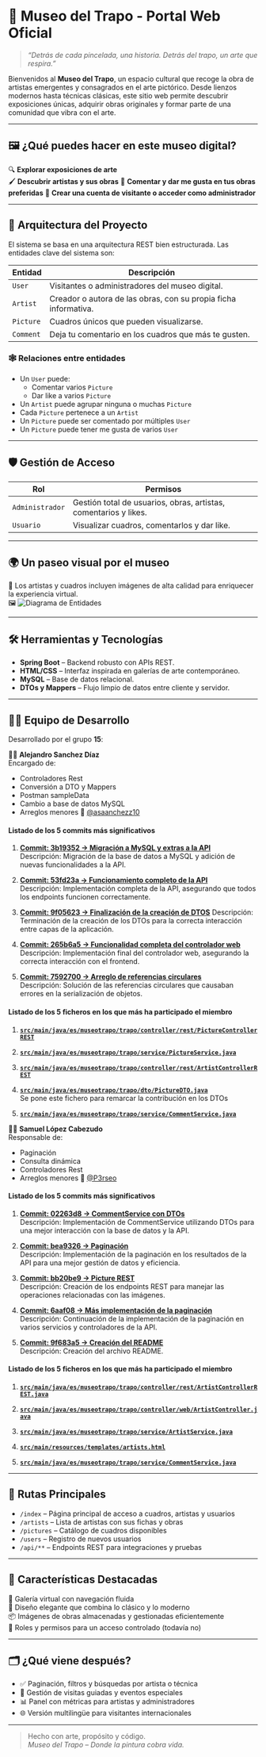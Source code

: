 # 🎨 Museo del Trapo - Portal Web Oficial

> _“Detrás de cada pincelada, una historia. Detrás del trapo, un arte que respira.”_

Bienvenidos al **Museo del Trapo**, un espacio cultural que recoge la obra de artistas emergentes y consagrados en el arte pictórico. Desde lienzos modernos hasta técnicas clásicas, este sitio web permite descubrir exposiciones únicas, adquirir obras originales y formar parte de una comunidad que vibra con el arte.

---

## 🖼️ ¿Qué puedes hacer en este museo digital?

🔍 **Explorar exposiciones de arte**  
🖌️ **Descubrir artistas y sus obras** 
🧾 **Comentar y dar me gusta en tus obras preferidas**
👤 **Crear una cuenta de visitante o acceder como administrador**

---

## 🧶 Arquitectura del Proyecto

El sistema se basa en una arquitectura REST bien estructurada. Las entidades clave del sistema son:

| Entidad        | Descripción                                                                 |
|----------------|-----------------------------------------------------------------------------|
| `User`         | Visitantes o administradores del museo digital.                             |
| `Artist`       | Creador o autora de las obras, con su propia ficha informativa.             |
| `Picture`      | Cuadros únicos que pueden visualizarse.                                     |
| `Comment`      | Deja tu comentario en los cuadros que más te gusten.                        |


### 🕸️ Relaciones entre entidades

- Un `User` puede:
  - Comentar varios `Picture`
  - Dar like a varios `Picture`
- Un `Artist` puede agrupar ninguna o muchas `Picture`
- Cada `Picture` pertenece a un `Artist`
- Un `Picture` puede ser comentado por múltiples `User`
- Un `Picture` puede tener me gusta de varios `User`

---

## 🛡️ Gestión de Acceso

| Rol              | Permisos                                                                  |
|------------------|--------------------------------------------------------------------------|
| `Administrador`  | Gestión total de usuarios, obras, artistas, comentarios y likes.         |
| `Usuario`        | Visualizar cuadros, comentarlos y dar like.                              |

---

## 🌍 Un paseo visual por el museo

📸 Los artistas y cuadros incluyen imágenes de alta calidad para enriquecer la experiencia virtual.  
🖼️ ![Diagrama de Entidades](src/main/resources/static/diagrama.png)

---

## 🛠️ Herramientas y Tecnologías

- **Spring Boot** – Backend robusto con APIs REST.
- **HTML/CSS** – Interfaz inspirada en galerías de arte contemporáneo.
- **MySQL** – Base de datos relacional.
- **DTOs y Mappers** – Flujo limpio de datos entre cliente y servidor.

---

## 👩‍🎨 Equipo de Desarrollo

Desarrollado por el grupo **15**:

👨‍💻 **Alejandro Sanchez Díaz**  
Encargado de:
  - Controladores Rest
  - Conversión a DTO y Mappers
  - Postman sampleData
  - Cambio a base de datos MySQL
  - Arreglos menores
🔗 [@asaanchezz10](https://github.com/asaanchezz10)

#### Listado de los 5 commits más significativos

1. **[Commit: 3b19352 -> Migración a MySQL y extras a la API](https://github.com/DWS-2025/project-grupo-15/commit/3b1935250db1bb88bbd90601d5ce39092d894a87)**  
   Descripción: Migración de la base de datos a MySQL y adición de nuevas funcionalidades a la API.

2. **[Commit: 53fd23a -> Funcionamiento completo de la API](https://github.com/DWS-2025/project-grupo-15/commit/53fd23a31d0da626274f5afb534aefd9ff1a3c4b)**  
   Descripción: Implementación completa de la API, asegurando que todos los endpoints funcionen correctamente.

3. **[Commit: 9f05623 -> Finalización de la creación de DTOS](https://github.com/DWS-2025/project-grupo-15/commit/9f0562349eb7acb3b27743a7f3935f0442551b10)**
   Descripción: Terminación de la creación de los DTOs para la correcta interacción entre capas de la aplicación.

4. **[Commit: 265b6a5 -> Funcionalidad completa del controlador web](https://github.com/DWS-2025/project-grupo-15/commit/265b6a5125974819aac2d276acb0d10efe119b9c)**  
   Descripción: Implementación final del controlador web, asegurando la correcta interacción con el frontend.

5. **[Commit: 7592700 -> Arreglo de referencias circulares](https://github.com/DWS-2025/project-grupo-15/commit/7592700a46242fd02f596bd1e5cd3de44c8e9753)**  
   Descripción: Solución de las referencias circulares que causaban errores en la serialización de objetos.

#### Listado de los 5 ficheros en los que más ha participado el miembro

1. **[ `src/main/java/es/museotrapo/trapo/controller/rest/PictureControllerREST`](https://github.com/DWS-2025/project-grupo-15/blob/main/src/main/java/es/museotrapo/trapo/controller/rest/PictureControllerREST.java)**
2. **[`src/main/java/es/museotrapo/trapo/service/PictureService.java`](https://github.com/DWS-2025/project-grupo-15/blame/main/src/main/java/es/museotrapo/trapo/service/PictureService.java)**  

3. **[`src/main/java/es/museotrapo/trapo/controller/rest/ArtistControllerREST`](https://github.com/DWS-2025/project-grupo-15/blame/main/src/main/java/es/museotrapo/trapo/controller/rest/ArtistControllerREST.java)**  

4. **[`src/main/java/es/museotrapo/trapo/dto/PictureDTO.java`](https://github.com/DWS-2025/project-grupo-15/blob/main/src/main/java/es/museotrapo/trapo/dto/PictureDTO.java)**  
   Se pone este fichero para remarcar la contribución en los DTOs
5. **[`src/main/java/es/museotrapo/trapo/service/CommentService.java`](https://github.com/DWS-2025/project-grupo-15/blame/main/src/main/java/es/museotrapo/trapo/service/CommentService.java)**

👨‍🎨 **Samuel López Cabezudo**  
Responsable de:
- Paginación
- Consulta dinámica
- Controladores Rest
- Arreglos menores
🔗 [@P3rseo](https://github.com/P3rseo)

#### Listado de los 5 commits más significativos

1. **[Commit: 02263d8 -> CommentService con DTOs](https://github.com/DWS-2025/project-grupo-15/commit/02263d8c8b0b8fa450e0c124fa8bc5d64cf36eeb)**  
   Descripción: Implementación de CommentService utilizando DTOs para una mejor interacción con la base de datos y la API.

2. **[Commit: bea9326 -> Paginación](https://github.com/DWS-2025/project-grupo-15/commit/bea9326bb35db42f29714dad66b1f667412b9f5a)**  
   Descripción: Implementación de la paginación en los resultados de la API para una mejor gestión de datos y eficiencia.

3. **[Commit: bb20be9 -> Picture REST](https://github.com/DWS-2025/project-grupo-15/commit/bb20be97e0eee55ef50dd92acdae325c3c141f5c)**  
   Descripción: Creación de los endpoints REST para manejar las operaciones relacionadas con las imágenes.

4. **[Commit: 6aaf08 -> Más implementación de la paginación](https://github.com/DWS-2025/project-grupo-15/commit/6aaf0898ef3711e2deee1ef64b48fd888306d815)**  
   Descripción: Continuación de la implementación de la paginación en varios servicios y controladores de la API.

5. **[Commit: 9f683a5 -> Creación del README](https://github.com/DWS-2025/project-grupo-15/commit/9f683a56706ac90d4c73d1994a71df0e7b947a27)**  
   Descripción: Creación del archivo README.

#### Listado de los 5 ficheros en los que más ha participado el miembro

1. **[ `src/main/java/es/museotrapo/trapo/controller/rest/ArtistControllerREST.java`](https://github.com/DWS-2025/project-grupo-15/blame/main/src/main/java/es/museotrapo/trapo/controller/rest/ArtistControllerREST.java)**
2. **[`src/main/java/es/museotrapo/trapo/controller/web/ArtistController.java`](https://github.com/DWS-2025/project-grupo-15/blame/main/src/main/java/es/museotrapo/trapo/controller/web/ArtistController.java)**

3. **[`src/main/java/es/museotrapo/trapo/service/ArtistService.java`](https://github.com/DWS-2025/project-grupo-15/blame/main/src/main/java/es/museotrapo/trapo/service/ArtistService.java)**

4. **[`src/main/resources/templates/artists.html`](https://github.com/DWS-2025/project-grupo-15/blob/main/src/main/resources/templates/artists.html)**  

5. **[`src/main/java/es/museotrapo/trapo/service/CommentService.java`](https://github.com/DWS-2025/project-grupo-15/blame/main/src/main/java/es/museotrapo/trapo/service/CommentService.java)**  
---

## 🔗 Rutas Principales

- `/index` – Página principal de acceso a cuadros, artistas y usuarios
- `/artists` – Lista de artistas con sus fichas y obras
- `/pictures` – Catálogo de cuadros disponibles
- `/users` – Registro de nuevos usuarios
- `/api/**` – Endpoints REST para integraciones y pruebas

---

## 🌟 Características Destacadas

🎨 Galería virtual con navegación fluida  
🧵 Diseño elegante que combina lo clásico y lo moderno  
📦 Imágenes de obras almacenadas y gestionadas eficientemente  
🔐 Roles y permisos para un acceso controlado (todavía no)

---

## 🗂️ ¿Qué viene después?

- ✅ Paginación, filtros y búsquedas por artista o técnica
- 🚧 Gestión de visitas guiadas y eventos especiales
- 📊 Panel con métricas para artistas y administradores
- 🌐 Versión multilingüe para visitantes internacionales

---

> Hecho con arte, propósito y código.  
> _Museo del Trapo – Donde la pintura cobra vida._
